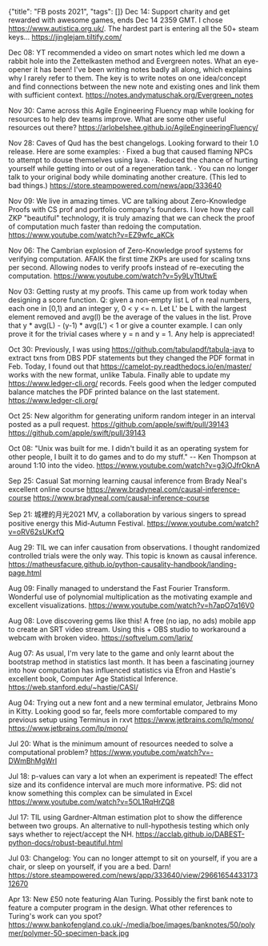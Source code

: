 {"title": "FB posts 2021", "tags": []}
Dec 14: Support charity and get rewarded with awesome games, ends Dec 14 2359 GMT. I chose https://www.autistica.org.uk/. The hardest part is entering all the 50+ steam keys...
https://jinglejam.tiltify.com/

Dec 08: YT recommended a video on smart notes which led me down a rabbit hole into the Zettelkasten method and Evergreen notes. What an eye-opener it has been! I've been writing notes badly all along, which explains why I rarely refer to them. The key is to write notes on one idea/concept and find connections between the new note and existing ones and link them with sufficient context.
https://notes.andymatuschak.org/Evergreen_notes

Nov 30: Came across this Agile Engineering Fluency map while looking for resources to help dev teams improve. What are some other useful resources out there?
https://arlobelshee.github.io/AgileEngineeringFluency/

Nov 28: Caves of Qud has the best changelogs. Looking forward to their 1.0 release. Here are some examples:
· Fixed a bug that caused flaming NPCs to attempt to douse themselves using lava.
· Reduced the chance of hurting yourself while getting into or out of a regeneration tank.
· You can no longer talk to your original body while dominating another creature. (This led to bad things.)
https://store.steampowered.com/news/app/333640

Nov 09: We live in amazing times. VC are talking about Zero-Knowledge Proofs with CS prof and portfolio company's founders. I love how they call ZKP "beautiful" technology, it is truly amazing that we can check the proof of computation much faster than redoing the computation.
https://www.youtube.com/watch?v=EZ9wfc_aKCk

Nov 06: The Cambrian explosion of Zero-Knowledge proof systems for verifying computation. AFAIK the first time ZKPs are used for scaling txns per second. Allowing nodes to verify proofs instead of re-executing the computation.
https://www.youtube.com/watch?v=5y9LyTtUtwE

Nov 03: Getting rusty at my proofs. This came up from work today when designing a score function.
Q: given a non-empty list L of n real numbers, each one in [0,1) and an integer y, 0 < y <= n. Let L' be L with the largest element removed and avg(l) be the average of the values in the list. Prove that y * avg(L) - (y-1) * avg(L') < 1 or give a counter example.
I can only prove it for the trivial cases where y = n and y = 1. Any help is appreciated!

Oct 30: Previously, I was using https://github.com/tabulapdf/tabula-java to extract txns from DBS PDF statements but they changed the PDF format in Feb. Today, I found out that https://camelot-py.readthedocs.io/en/master/ works with the new format, unlike Tabula. Finally able to update my https://www.ledger-cli.org/ records.  Feels good when the ledger computed balance matches the PDF printed balance on the last statement.
https://www.ledger-cli.org/

Oct 25: New algorithm for generating uniform random integer in an interval posted as a pull request. https://github.com/apple/swift/pull/39143
https://github.com/apple/swift/pull/39143

Oct 08: "Unix was built for me. I didn't build it as an operating system for other people, I built it to do games and to do my stuff." -- Ken Thompson at around 1:10 into the video.
https://www.youtube.com/watch?v=g3jOJfrOknA

Sep 25: Casual Sat morning learning causal inference from Brady Neal's excellent online course https://www.bradyneal.com/causal-inference-course
https://www.bradyneal.com/causal-inference-course

Sep 21: 城裡的月光2021 MV, a collaboration by various singers to spread positive energy this Mid-Autumn Festival.
https://www.youtube.com/watch?v=oRV62sUKxfQ

Aug 29: TIL we can infer causation from observations. I thought randomized controlled trials were the only way. This topic is known as causal inference.
https://matheusfacure.github.io/python-causality-handbook/landing-page.html

Aug 09: Finally managed to understand the Fast Fourier Transform. Wonderful use of polynomial multiplication as the motivating example and excellent visualizations.
https://www.youtube.com/watch?v=h7apO7q16V0

Aug 08: Love discovering gems like this! A free (no iap, no ads) mobile app to create an SRT video stream. Using this + OBS studio to workaround a webcam with broken video.
https://softvelum.com/larix/

Aug 07: As usual, I'm very late to the game and only learnt about the bootstrap method in statistics last month. It has been a fascinating journey into how computation has influenced statistics via Efron and Hastie's excellent book, Computer Age Statistical Inference.
https://web.stanford.edu/~hastie/CASI/

Aug 04: Trying out a new font and a new terminal emulator, Jetbrains Mono in Kitty. Looking good so far, feels more comfortable compared to my previous setup using Terminus in rxvt https://www.jetbrains.com/lp/mono/
https://www.jetbrains.com/lp/mono/

Jul 20: What is the minimum amount of resources needed to solve a computational problem?
https://www.youtube.com/watch?v=-DWmBhMgWrI

Jul 18: p-values can vary a lot when an experiment is repeated! The effect size and its confidence interval are much more informative. PS: did not know something this complex can be simulated in Excel
https://www.youtube.com/watch?v=5OL1RqHrZQ8

Jul 17: TIL using Gardner-Altman estimation plot to show the difference between two groups. An alternative to null-hypothesis testing which only says whether to reject/accept the NH.
https://acclab.github.io/DABEST-python-docs/robust-beautiful.html

Jul 03: Changelog: You can no longer attempt to sit on yourself, if you are a chair, or sleep on yourself, if you are a bed.
Darn!
https://store.steampowered.com/news/app/333640/view/2966165443317312670

Apr 13: New £50 note featuring Alan Turing. Possibly the first bank note to feature a computer program in the design. What other references to Turing's work can you spot?
https://www.bankofengland.co.uk/-/media/boe/images/banknotes/50/polymer/polymer-50-specimen-back.jpg


